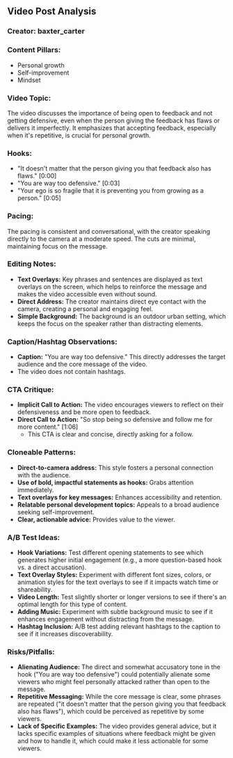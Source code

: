 ## Video Post Analysis

### Creator: baxter_carter

### Content Pillars: 
*   Personal growth
*   Self-improvement
*   Mindset

### Video Topic: 
The video discusses the importance of being open to feedback and not getting defensive, even when the person giving the feedback has flaws or delivers it imperfectly. It emphasizes that accepting feedback, especially when it's repetitive, is crucial for personal growth.

### Hooks:
*   "It doesn't matter that the person giving you that feedback also has flaws." [0:00]
*   "You are way too defensive." [0:03]
*   "Your ego is so fragile that it is preventing you from growing as a person." [0:05]

### Pacing: 
The pacing is consistent and conversational, with the creator speaking directly to the camera at a moderate speed. The cuts are minimal, maintaining focus on the message.

### Editing Notes:
*   **Text Overlays:** Key phrases and sentences are displayed as text overlays on the screen, which helps to reinforce the message and makes the video accessible even without sound.
*   **Direct Address:** The creator maintains direct eye contact with the camera, creating a personal and engaging feel.
*   **Simple Background:** The background is an outdoor urban setting, which keeps the focus on the speaker rather than distracting elements.

### Caption/Hashtag Observations:
*   **Caption:** "You are way too defensive." This directly addresses the target audience and the core message of the video.
*   The video does not contain hashtags.

### CTA Critique:
*   **Implicit Call to Action:** The video encourages viewers to reflect on their defensiveness and be more open to feedback.
*   **Direct Call to Action:** "So stop being so defensive and follow me for more content." [1:06]
    *   This CTA is clear and concise, directly asking for a follow.

### Cloneable Patterns:
*   **Direct-to-camera address:** This style fosters a personal connection with the audience.
*   **Use of bold, impactful statements as hooks:** Grabs attention immediately.
*   **Text overlays for key messages:** Enhances accessibility and retention.
*   **Relatable personal development topics:** Appeals to a broad audience seeking self-improvement.
*   **Clear, actionable advice:** Provides value to the viewer.

### A/B Test Ideas:
*   **Hook Variations:** Test different opening statements to see which generates higher initial engagement (e.g., a more question-based hook vs. a direct accusation).
*   **Text Overlay Styles:** Experiment with different font sizes, colors, or animation styles for the text overlays to see if it impacts watch time or shareability.
*   **Video Length:** Test slightly shorter or longer versions to see if there's an optimal length for this type of content.
*   **Adding Music:** Experiment with subtle background music to see if it enhances engagement without distracting from the message.
*   **Hashtag Inclusion:** A/B test adding relevant hashtags to the caption to see if it increases discoverability.

### Risks/Pitfalls:
*   **Alienating Audience:** The direct and somewhat accusatory tone in the hook ("You are way too defensive") could potentially alienate some viewers who might feel personally attacked rather than open to the message.
*   **Repetitive Messaging:** While the core message is clear, some phrases are repeated ("it doesn't matter that the person giving you that feedback also has flaws"), which could be perceived as repetitive by some viewers.
*   **Lack of Specific Examples:** The video provides general advice, but it lacks specific examples of situations where feedback might be given and how to handle it, which could make it less actionable for some viewers.